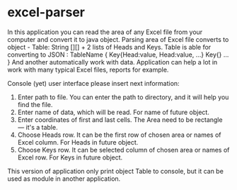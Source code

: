 # excel-parser

In this application you can read the area of any Excel file from your computer and convert it to java object.
Parsing area of Excel file converts to object - Table: String [][] + 2 lists of Heads and Keys.
Table is able for converting to JSON :
TableName {
Key{Head:value, Head:value, ...}
Key{}
...
}
And another automatically work with data. Application can help a lot in work with many typical Excel files, reports for example.

Console (yet) user interface please insert next information:
1. Enter path to file. You can enter the path to directory, and it will help you find the file.
2. Enter name of data, which will be read. For name of future object.
3. Enter coordinates of first and last cells. The Area need to be rectangle — it's a table.
4. Choose Heads row. It can be the first row of chosen area or names of Excel column. For Heads in future object.
5. Choose Keys row. It can be selected column of chosen area or names of Excel row. For Keys in future object.

This version of application only print object Table to console, but it can be used as module in another application. 